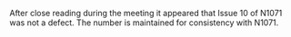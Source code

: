 After close reading during the meeting it appeared that Issue 10 of N1071 was
not a defect. The number is maintained for consistency with N1071.
